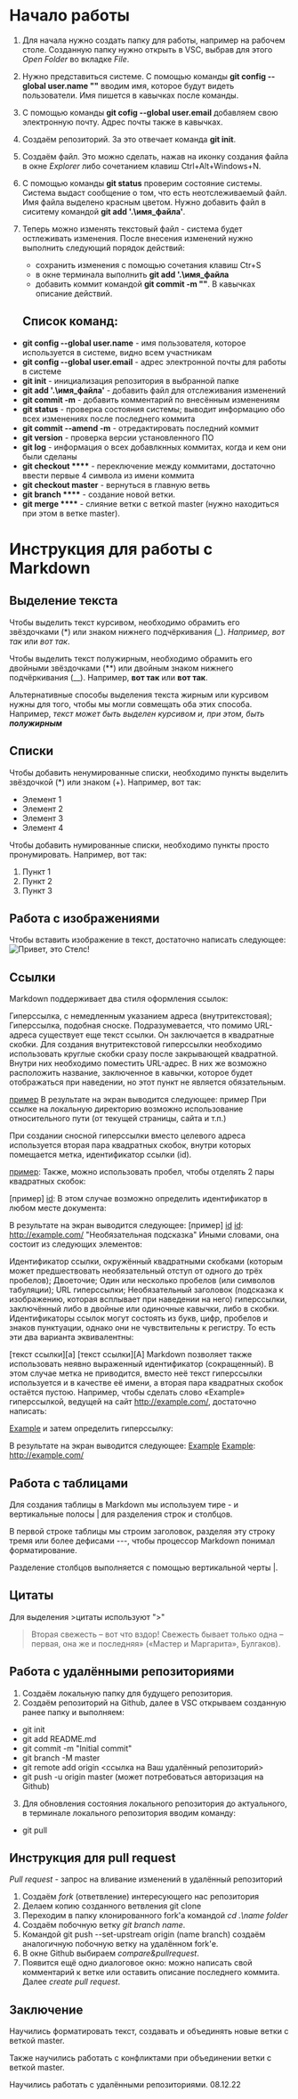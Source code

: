 # Начало работы

1. Для начала нужно создать папку для работы, например на рабочем столе. Созданную папку нужно открыть в VSC, выбрав для этого _Open Folder_ во вкладке _File_. 
2. Нужно представиться системе. С помощью команды __git config --global user.name ""__ вводим имя, которое будут видеть пользователи. Имя пишется в кавычках после команды. 
3. С помощью команды __git cofig --global user.email__ добавляем свою электронную почту. Адрес почты также в кавычках.
4. Создаём репозиторий. За это отвечает команда **git init**.
5. Создаём файл. Это можно сделать, нажав на иконку создания файла в окне _Explorer_ либо сочетанием клавиш Ctrl+Alt+Windows+N. 
6. С помощью команды __git status__ проверим состояние системы. Система выдаст сообщение о том, что есть неотслеживаемый файл. Имя файла выделено красным цветом.  Нужно добавить файл в сиситему командой __git add '.\имя_файла'__.
7. Теперь можно изменять текстовый файл - система будет остлеживать изменения. После внесения изменений нужно выполнить следующий порядок действий:
    * сохранить изменения с помощью сочетания клавиш Ctr+S
    * в окне терминала выполнить __git add '.\имя_файла__
    * добавить коммит командой __git commit -m ""__. В кавычках описание действий.

     ## Список команд: ##

 * __git config --global user.name__ - имя пользователя, которое используется в системе, видно всем участникам
 * __git config --global user.email__ - адрес электронной почты для работы в системе
 * __git init__ - инициализация репозитория в выбранной папке
 * __git add '.\имя_файла'__ - добавить файл для отслеживания изменений
 * __git commit -m__ - добавить комментарий по внесённым изменениям
 * __git status__ - проверка состояния системы; выводит информацию обо всех изменениях после последнего коммита
 * __git commit --amend -m__ - отредактировать последний коммит
 * __git version__ - проверка версии установленного ПО
 * __git log__ - информация о всех добавлкнных коммитах, когда и кем они были сделаны
 * __git checkout ****__ - переключение между коммитами, достаточно ввести первые 4 символа из имени коммита
 * __git checkout master__ - вернуться в главную ветвь
 * __git branch ****__ - создание новой ветки.
 * __git merge ****__ - слияние ветки с веткой master (нужно находиться при этом в ветке master).

 # Инструкция для работы с Markdown 

## Выделение текста

Чтобы выделить текст курсивом, необходимо обрамить его звёздочками (*) или знаком нижнего подчёркивания (_). *Например, вот так* или _вот так_.

Чтобы выделить текст полужирным, необходимо обрамить его двойными звёздочками (**) или двойным знаком нижнего подчёркивания (__). Например, **вот так** или __вот так__.

Альтернативные способы выделения текста жирным или курсивом нужны для того, чтобы мы могли совмещать оба этих способа. Например, _текст может быть выделен курсивом и, при этом, быть **полужирным**_

## Списки

Чтобы добавить ненумированные списки, необходимо пункты выделить звёздочкой (*) или знаком (+).
Например, вот так:
* Элемент 1
* Элемент 2
* Элемент 3
* Элемент 4

Чтобы добавить нумированные списки, необходимо пункты просто пронумировать.
Например, вот так:
1. Пункт 1
2. Пункт 2
3. Пункт 3
## Работа с изображениями

Чтобы вставить изображение в текст, достаточно написать следующее:
![Привет, это Стелс!](Stels.jpg)

## Ссылки

Markdown поддерживает два стиля оформления ссылок:

Гиперссылка, с немедленным указанием адреса (внутритекстовая);
Гиперссылка, подобная сноске.
Подразумевается, что помимо URL-адреса существует еще текст ссылки. Он заключается в квадратные скобки. Для создания внутритекстовой гиперссылки необходимо использовать круглые скобки сразу после закрывающей квадратной. Внутри них необходимо поместить URL-адрес. В них же возможно расположить название, заключенное в кавычки, которое будет отображаться при наведении, но этот пункт не является обязательным.

  [пример](http://example.com/ "Необязательная подсказка")
В результате на экран выводится следующее: пример При ссылке на локальную директорию возможно использование относительного пути (от текущей страницы, сайта и т.п.)

При создании сносной гиперссылки вместо целевого адреса используется вторая пара квадратных скобок, внутри которых помещается метка, идентификатор ссылки (id).

[пример][id]:
Также, можно использовать пробел, чтобы отделять 2 пары квадратных скобок:

[пример] [id]: 
В этом случае возможно определить идентификатор в любом месте документа:

[id]: http://example.com/ "Необязательная подсказка"
В результате на экран выводится следующее: [пример] [id] [id]: http://example.com/ "Необязательная подсказка" Иными словами, она состоит из следующих элементов:

Идентификатор ссылки, окружённый квадратными скобками (которым может предшествовать необязательный отступ от одного до трёх пробелов);
Двоеточие;
Один или несколько пробелов (или символов табуляции);
URL гиперссылки;
Необязательный заголовок (подсказка к изображению, которая всплывает при наведении на него) гиперссылки, заключённый либо в двойные или одиночные кавычки, либо в скобки.
Идентификаторы ссылок могут состоять из букв, цифр, пробелов и знаков пунктуации, однако они не чувствительны к регистру. То есть эти два варианта эквивалентны:

[текст ссылки][a]
[текст ссылки][A]
Markdown позволяет также использовать неявно выраженный идентификатор (сокращенный). В этом случае метка не приводится, вместо неё текст гиперссылки используется и в качестве её имени, а вторая пара квадратных скобок остаётся пустою. Например, чтобы сделать слово «Example» гиперссылкой, ведущей на сайт http://example.com/, достаточно написать:

[Example][]
и затем определить гиперссылку:

[Example]: http://example.com/
В результате на экран выводится следующее: [Example][] [Example]: http://example.com/

## Работа с таблицами

Для создания таблицы в Markdown мы используем тире - и вертикальные полосы | для разделения строк и столбцов.

В первой строке таблицы мы строим заголовок, разделяя эту строку тремя или более дефисами ---, чтобы процессор Markdown понимал форматирование.

Разделение столбцов выполняется с помощью вертикальной черты |.

## Цитаты

Для выделения >цитаты используют ">" 
>Вторая свежесть – вот что вздор! Свежесть бывает только одна – первая, она же и последняя» («Мастер и Маргарита», Булгаков).

## Работа с удалёнными репозиториями

1. Создаём локальную папку для будущего репозитория.
2. Создаём репозиторий на Github, далее в VSC открываем созданную ранее папку и выполняем:
  * git init
  * git add README.md
  * git commit -m "Initial commit"
  * git branch -M master
  * git remote add origin <ссылка на Ваш удалённый репозиторий>
  * git push -u origin master (может потребоваться авторизация на Github)
3. Для обновления состояния локального репозитория до актуального, в терминале локального репозитория вводим команду:
  * git pull

## Инструкция для pull request

*Pull request* - запрос на вливание изменений в удалённый репозиторий

1. Создаём *fork* (ответвление) интересующего нас репозитория
2. Делаем копию созданного ветвления git clone <link remote repository>
3. Переходим в папку клонированного fork'а командой _cd .\name folder_
4. Создаём побочную ветку _git branch name_.
5. Командой git push --set-upstream origin (name branch) создаём аналогичную побочную ветку на удалённом fork'е.
6. В окне Github выбираем *compare&pullrequest*.
7. Появится ещё одно диалоговое окно: можно написать свой комментарий к ветке или оставить описание последнего коммита. Далее *create pull request*.

## Заключение


Научились форматировать текст, создавать и объединять новые ветки с веткой master.

Также научились работать с конфликтами при объединении ветки с веткой master.

Научились работать с удалёнными репозиториями.
08.12.22